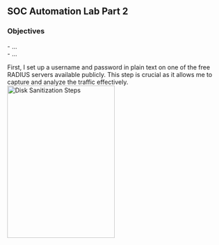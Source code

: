 <h2>SOC Automation Lab Part 2 </h2>

<h3>Objectives</h3>
- ...
<br />
- ...
<br />

First, I set up a username and password in plain text on one of the free RADIUS servers available publicly. This step is crucial as it allows me to capture and analyze the traffic effectively. 
<br />
<img src="https://github.com/Yagoobz/GenerateAndCaptureTraffic/assets/145611184/4ab263ae-caf6-4d3f-89ba-02dc8a59b0e9" height="30%" width="70%" alt="Disk Sanitization Steps"/>
